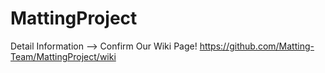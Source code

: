 # MattingProject

Detail Information --> Confirm Our Wiki Page!
https://github.com/Matting-Team/MattingProject/wiki

